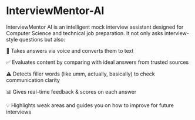 # InterviewMentor-AI
InterviewMentor AI is an intelligent mock interview assistant designed for Computer Science and technical job preparation.
It not only asks interview-style questions but also:

🎤 Takes answers via voice and converts them to text

✅ Evaluates content by comparing with ideal answers from trusted sources

⚠️ Detects filler words (like umm, actually, basically) to check communication clarity

📊 Gives real-time feedback & scores on each answer

💡 Highlights weak areas and guides you on how to improve for future interviews
